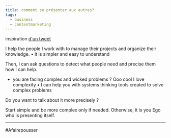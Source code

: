 ```yaml
---
title: comment se présenter aux autres?
tags:
  - business
  - contentmarketing
---
```


inspiration [d'un tweet](https://twitter.com/SlaapMe/status/1410870292147150849?ref_src=twsrc%5Etfw%7Ctwcamp%5Etweetembed&ref_url=notion%3A%2F%2Fwww.notion.so%2Fliutnotes%2Fda4e741c098540faaa304424c8255af3%3Fv%3Db25a8345b9f148c4a61be8e1ad195245%26p%3D87921563539e44f68f96597a9b74b66c)

I help the people I work with to manage their projects and organize their knowledge. • it is simpler and easy to understand

Then, I can ask questions to detect what people need and precise them how I can help.

-   you are facing complex and wicked problems ? Ooo cool I love complexity • I can help you with systems thinking tools created to solve complex problems

Do you want to talk about it more precisely ?

Start simple and be more complex only if needed. Otherwise, it is you Ego who is presenting itself.

---
#Afairepousser 